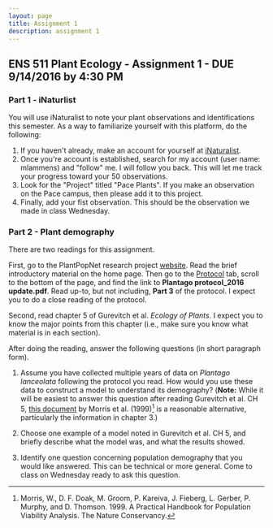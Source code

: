 ```yaml
---
layout: page
title: Assignment 1
description: assignment 1
---
```


## ENS 511 Plant Ecology - Assignment 1 - DUE 9/14/2016 by 4:30 PM

### Part 1 - iNaturlist

You will use iNaturalist to note your plant observations and identifications this semester. 
As a way to familiarize yourself with this platform, do the following:

1. If you haven't already, make an account for yourself at [iNaturalist](http://www.inaturalist.org).
2. Once you're account is established, search for my account (user name: mlammens) and "follow" me. I will follow you back. This will let me track your progress toward your 50 observations.
3. Look for the "Project" titled "Pace Plants". If you make an observation on the Pace campus, then please add it to this project.
4. Finally, add your fist observation. This should be the observation we made in class Wednesday.

### Part 2 - Plant demography

There are two readings for this assignment.

First, go to the PlantPopNet research project [website](http://plantago.plantpopnet.com/home). 
Read the brief introductory material on the home page. Then go to the [Protocol](http://plantago.plantpopnet.com/protocol) tab, scroll to the bottom of the page, and find the link to 
**Plantago protocol_2016 update.pdf**. Read up-to, but not including, **Part 3** of the protocol. I expect you to do a close reading of the protocol.

Second, read chapter 5 of Gurevitch et al. *Ecology of Plants*. I expect you to know the major points from this chapter (i.e., make sure you know what material is in each section).

After doing the reading, answer the following questions (in short paragraph form).

1. Assume you have collected multiple years of data on *Plantago lanceolata* following the protocol you read. How would you use these data to construct a model to understand its demography? (**Note:** While it will be easiest to answer this question after reading Gurevitch et al. CH 5, [this document](https://www.cbd.int/doc/pa/tools/A%20Practical%20Handbook%20for%20Population%20Viability%20Analysis.pdf) by Morris et al. (1999)[^1] is a reasonable alternative, particularly the information in chapter 3.)

2. Choose one example of a model noted in Gurevitch et al. CH 5, and briefly describe what the model was, and what the results showed.

3. Identify one question concerning population demography that you would like answered. This can be technical or more general. Come to class on Wednesday ready to ask this question.

[^1]: Morris, W., D. F. Doak, M. Groom, P. Kareiva, J. Fieberg, L. Gerber, P. Murphy, and D. Thomson. 1999. A Practical Handbook for Population Viability Analysis. The Nature Conservancy.